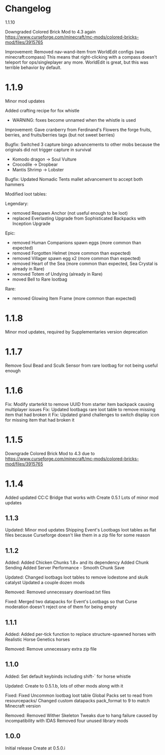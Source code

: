 # Changelog

1.1.10

Downgraded Colored Brick Mod to 4.3 again https://www.curseforge.com/minecraft/mc-mods/colored-bricks-mod/files/3915765

Improvement: Removed nav-wand-item from WorldEdit configs (was minecraft\:compass)
This means that right-clicking with a compass doesn't teleport for ops/singleplayer any more.
WorldEdit is great, but this was terrible behavior by default.


# 1.1.9

Minor mod updates

Added crafting recipe for fox whistle
- WARNING: foxes become unnamed when the whistle is used

Improvement: Gave cranberry from Ferdinand's Flowers the forge fruits, berries, and fruits/berries tags
(but not sweet berries)

Bugfix: Switched 3 capture bingo advancements to other mobs because the originals did not trigger capture in survival
- Komodo dragon -> Soul Vulture
- Crocodile -> Dropbear
- Mantis Shrimp -> Lobster

Bugfix: Updated Nomadic Tents mallet advancement to accept both hammers

Modified loot tables:

Legendary:
- removed Respawn Anchor (not useful enough to be loot)
- replaced Everlasting Upgrade from Sophisticated Backpacks with Inception Upgrade

Epic:
- removed Human Companions spawn eggs (more common than expected)
- removed Forgotten Helmet (more common than expected)
- removed Villager spawn egg x2 (more common than expected)
- removed Heart of the Sea (more common than expected, Sea Crystal is already in Rare)
- removed Totem of Undying (already in Rare)
- moved Bell to Rare lootbag

Rare:
- removed Glowing Item Frame (more common than expected)


# 1.1.8

Minor mod updates, required by Supplementaries version deprecation

# 1.1.7

Remove Soul Bead and Sculk Sensor from rare lootbag for not being useful enough

# 1.1.6

Fix: Modify starterkit to remove UUID from starter item backpack causing multiplayer issues
Fix: Updated lootbags rare loot table to remove missing item that had broken it
Fix: Updated grand challenges to switch display icon for missing item that had broken it

# 1.1.5

Downgrade Colored Brick Mod to 4.3 due to https://www.curseforge.com/minecraft/mc-mods/colored-bricks-mod/files/3915765

# 1.1.4

Added updated CC:C Bridge that works with Create 0.5.1
Lots of minor mod updates

## 1.1.3
Updated:
Minor mod updates
Shipping Event's Lootbags loot tables as flat files because Curseforge doesn't like them in a zip file for some reason


## 1.1.2
Added:
Added Chicken Chunks 1.8+ and its dependency
Added Chunk Sending
Added Server Performance - Smooth Chunk Save

Updated:
Changed lootbags loot tables to remove lodestone and skulk catalyst
Updated a couple dozen mods

Removed:
Removed unnecessary download.txt files

Fixed:
Merged two datapacks for Event's Lootbags so that Curse moderation doesn't reject one of them for being empty


## 1.1.1
Added:
Added per-tick function to replace structure-spawned horses with Realistic Horse Genetics horses

Removed:
Remove unnecessary extra zip file


## 1.1.0
Added:
Set default keybinds including shift-` for horse whistle

Updated:
Create to 0.5.1.b, lots of other mods along with it

Fixed:
Fixed Uncommon lootbag loot table
Global Packs set to read from resourcepacks/
Changed custom datapacks pack_format to 9 to match Minecraft version

Removed:
Removed Wither Skeleton Tweaks due to hang failure caused by incompatibility with IDAS
Removed four unused library mods

## 1.0.0
Initial release
Create at 0.5.0.i
